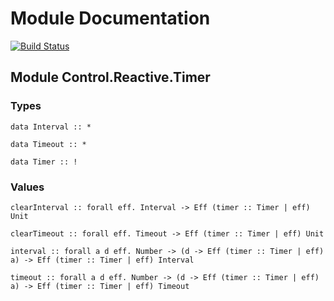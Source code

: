 # Module Documentation

[![Build Status](https://travis-ci.org/CapillarySoftware/purescript-timers.svg?branch=master)](https://travis-ci.org/CapillarySoftware/purescript-timers)

## Module Control.Reactive.Timer

### Types

    data Interval :: *

    data Timeout :: *

    data Timer :: !


### Values

    clearInterval :: forall eff. Interval -> Eff (timer :: Timer | eff) Unit

    clearTimeout :: forall eff. Timeout -> Eff (timer :: Timer | eff) Unit

    interval :: forall a d eff. Number -> (d -> Eff (timer :: Timer | eff) a) -> Eff (timer :: Timer | eff) Interval

    timeout :: forall a d eff. Number -> (d -> Eff (timer :: Timer | eff) a) -> Eff (timer :: Timer | eff) Timeout



